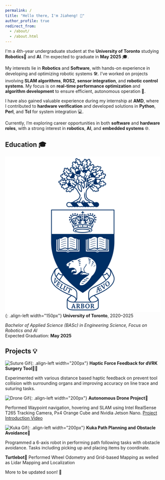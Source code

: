 ```yaml
---
permalink: /
title: "Hello there, I'm Jiaheng! 👋"
author_profile: true
redirect_from: 
  - /about/
  - /about.html
---
```


I'm a 4th-year undergraduate student at the **University of Toronto** studying **Robotics**🤖 and **AI**. I’m expected to graduate in **May 2025** 🎓.

My interests lie in **Robotics** and **Software**, with hands-on experience in developing and optimizing robotic systems 🛠. I’ve worked on projects involving **SLAM algorithms**, **ROS2**, **sensor integration**, and **robotic control systems**. My focus is on **real-time performance optimization** and **algorithm development** to ensure efficient, autonomous operation 🚗.

I have also gained valuable experience during my internship at **AMD**, where I contributed to **hardware verification** and developed solutions in **Python**, **Perl**, and **Tcl** for system integration 💻.

Currently, I’m exploring career opportunities in both **software** and **hardware roles**, with a strong interest in **robotics**, **AI**, and **embedded systems** 🌐.

## Education 🎓
![UofT Logo](/images/uoft.png){: .align-left width="150px"}
**University of Toronto**, 2020–2025  

*Bachelor of Applied Science (BASc) in Engineering Science, Focus on Robotics and AI*  
Expected Graduation: **May 2025**

## Projects 💡
![Suture Gif](/images/suture.gif){: .align-left width="200px"}
**Haptic Force Feedback for dVRK Surgery Tool**🏥💉

Experimented with various distance based haptic feedback on prevent tool collision with surrounding organs and improving accuracy on line trace and suturing tasks. 


![Drone Gif](/images/drone.gif){: .align-left width="200px"}
**Autonomous Drone Project**🚁

Performed Waypoint navigation, hovering and SLAM using Intel RealSense T265 Tracking Camera, Px4 Orange Cube and Nvidia Jetson Nano. 
[Project Introduction Video](https://www.youtube.com/watch?v=6M8VXyCqgY8&list=PLL1IgvRDWMehXnWMgP0xM_mI04F4To4Td&index=1)

![Kuka Gif](/images/kuka.gif){: .align-left width="200px"}
**Kuka Path Planning and Obstacle Avoidance**🤖

Programmed a 6-axis robot in performing path following tasks with obstacle avoidance. Tasks including picking up and placing items by coordinate.

**Turtlebot**🐢
Performed Wheel Odometry and Grid-based Mapping as welled as Lidar Mapping and Localization

More to be updated soon! 🚀

